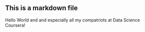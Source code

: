 ## This is a markdown file

Hello World and and especially all my compatriots at Data Science Coursera!
